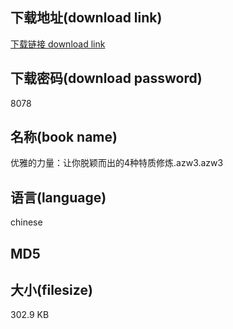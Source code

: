 ## 下载地址(download link)
[下载链接 download link](https://tutu365.netlify.app/?s=%E4%BC%98%E9%9B%85%E7%9A%84%E5%8A%9B%E9%87%8F%EF%BC%9A%E8%AE%A9%E4%BD%A0%E8%84%B1%E9%A2%96%E8%80%8C%E5%87%BA%E7%9A%844%E7%A7%8D%E7%89%B9%E8%B4%A8%E4%BF%AE%E7%82%BC.azw3)

## 下载密码(download password)
8078

## 名称(book name)
优雅的力量：让你脱颖而出的4种特质修炼.azw3.azw3

## 语言(language)
chinese

## MD5


## 大小(filesize)
302.9 KB
